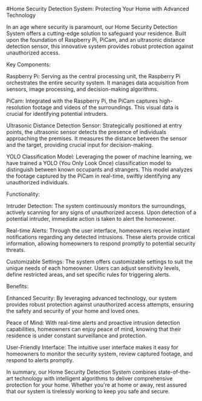 #Home Security Detection System: Protecting Your Home with Advanced Technology

In an age where security is paramount, our Home Security Detection System offers a cutting-edge solution to safeguard your residence. Built upon the foundation of Raspberry Pi, PiCam, and an ultrasonic distance detection sensor, this innovative system provides robust protection against unauthorized access.

Key Components:

Raspberry Pi: Serving as the central processing unit, the Raspberry Pi orchestrates the entire security system. It manages data acquisition from sensors, image processing, and decision-making algorithms.

PiCam: Integrated with the Raspberry Pi, the PiCam captures high-resolution footage and videos of the surroundings. This visual data is crucial for identifying potential intruders.

Ultrasonic Distance Detection Sensor: Strategically positioned at entry points, the ultrasonic sensor detects the presence of individuals approaching the premises. It measures the distance between the sensor and the target, providing crucial input for decision-making.

YOLO Classification Model: Leveraging the power of machine learning, we have trained a YOLO (You Only Look Once) classification model to distinguish between known occupants and strangers. This model analyzes the footage captured by the PiCam in real-time, swiftly identifying any unauthorized individuals.

Functionality:

Intruder Detection: The system continuously monitors the surroundings, actively scanning for any signs of unauthorized access. Upon detection of a potential intruder, immediate action is taken to alert the homeowner.

Real-time Alerts: Through the user interface, homeowners receive instant notifications regarding any detected intrusions. These alerts provide critical information, allowing homeowners to respond promptly to potential security threats.

Customizable Settings: The system offers customizable settings to suit the unique needs of each homeowner. Users can adjust sensitivity levels, define restricted areas, and set specific rules for triggering alerts.

Benefits:

Enhanced Security: By leveraging advanced technology, our system provides robust protection against unauthorized access attempts, ensuring the safety and security of your home and loved ones.

Peace of Mind: With real-time alerts and proactive intrusion detection capabilities, homeowners can enjoy peace of mind, knowing that their residence is under constant surveillance and protection.

User-Friendly Interface: The intuitive user interface makes it easy for homeowners to monitor the security system, review captured footage, and respond to alerts promptly.

In summary, our Home Security Detection System combines state-of-the-art technology with intelligent algorithms to deliver comprehensive protection for your home. Whether you're at home or away, rest assured that our system is tirelessly working to keep you safe and secure.
